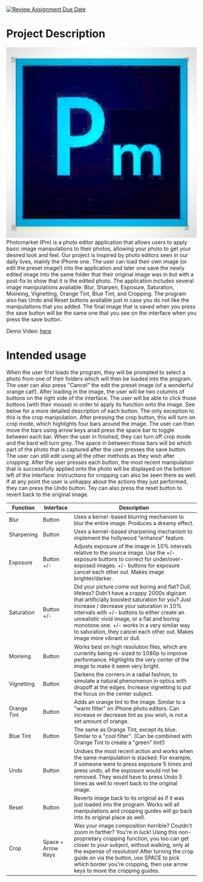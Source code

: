 [![Review Assignment Due Date](https://classroom.github.com/assets/deadline-readme-button-22041afd0340ce965d47ae6ef1cefeee28c7c493a6346c4f15d667ab976d596c.svg)](https://classroom.github.com/a/YxXKqIeT)

# Project Description

!["logo" of photomarket](./images/adobe-photoshop-cc-logo-png_seeklogo-268287_PROCESSING.jpg)
Photomarket (Pm) is a photo editor application that allows users to apply basic image manipulations to their photos, allowing your photo to get your desired look and feel. Our project is inspired by photo editors seen in our daily lives, mainly the iPhone one. The user can load their own image (or edit the preset image!) into the application and later one save the newly edited image into the same folder that their original image was in but with a post-fix to show that it is the edited photo. The application includes several image manipulations available: Blur, Sharpen, Exposure, Saturation, Moireing, Vignetting, Orange Tint, Blue Tint, and Cropping. The program also has Undo and Reset buttons available just in case you do not like the manipulations that you added. The final image that is saved when you press the save button will be the same one that you see on the interface when you press the save button.

Demo Video: [here](https://www.youtube.com/watch?v=pfJsYrNsm_4)

# Intended usage

When the user first loads the program, they will be prompted to select a photo from one of their folders which will then be loaded into the program. The user can also press "Cancel" the edit the preset image (of a wonderful orange cat!). After loading in the image, the user will be two columns of buttons on the right side of the interface. The user will be able to click those buttons (with their mouse) in order to apply its function onto the image. See below for a more detailed description of each button. The only exception to this is the crop manipulation. After pressing the crop button, this will turn on crop mode, which highlights four bars around the image. The user can then move the bars using arrow keys anad press the space bar to toggle between each bar. When the user in finished, they can turn off crop mode and the bard will turn grey. The space in between those bars will be which part of the photo that is captured after the user presses the save button. The user can still edit using all the other methods as they wish after cropping. After the user presses each button, the most recent manipulation that is successfully applied onto the photo will be displayed on the bottom left of the interface. Instructions for cropping can also be seen there as well. If at any point the user is unhappy about the actions they just performed, they can press the Undo button. Tey can also press the reset button to revert back to the original image.

|Function|Interface|Description|
| ---- | ---- | ------------------- |
| Blur | Button | Uses a kernel-based blurring mechanism to blur the entire image. Produces a dreamy effect. |
| Sharpening | Button | Uses a kernel-based sharpening mechanism to implement the hollywood "enhance" feature. |
| Exposure | Button +/- | Adjusts exposure of the image in 10% intervals relative to the source image. Use the +/- exposure buttons to correct for under/over-exposed images. +/- buttons for exposure cancel each other out. Makes image brighter/darker.|
| Saturation | Button +/- | Did your picture come out boring and flat? Dull, lifeless? Didn't have a crappy 2000s digicam that artificially boosted saturation for you? Just increase / decrease your saturation in 10% intervals with +/- buttons to either create an unrealistic vivid image, or a flat and boring monotone one. +/- works in a very similar way to saturation, they cancel each other out. Makes image more vibrant or dull.|
| Moireing | Button | Works best on high resolution files, which are currently being re-sized to 1080p to improve performance. Highlights the very center of the image to make it seem very bright. |
| Vignetting | Button | Darkens the corners in a radial fashion, to simulate a natural phenomenon in optics with dropoff at the edges. Increase vignetting to put the focus on the center subject. |
| Orange Tint | Button | Adds an orange tint to the image. Similar to a "warm filter" on iPhone photo editors. Can increase or decrease tint as you wish, is not a set amount of orange. |
| Blue Tint | Button | The same as Orange Tint, except its blue. Similar to a "cool filter". (Can be combined with Orange Tint to create a "green" tint!) |
| Undo | Button | Undoes the most recent action and works when the same manipulation is stacked. For example, if someone were to press exposure 5 times and press undo, all the exposure would not be removed. They would have to press Undo 5 times as well to revert back to the original image. |
| Reset | Button | Reverts image back to its original as if it was just loaded into the program. Works will all manipulations and cropping guides will go back into its original place as well. |
| Crop | Space + Arrow Keys | Was your image composition horrible? Couldn't zoom in farther? You're in luck! Using this non-proprietary cropping function, you too can get closer to your subject, without walking, only at the expense of resolution! After turning the crop guide on via the button, use SPACE to pick which border you're cropping, then use arrow keys to move the cropping guides. |
